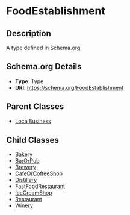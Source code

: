 # FoodEstablishment

## Description
A type defined in Schema.org.

## Schema.org Details
- **Type**: Type
- **URI**: https://schema.org/FoodEstablishment

## Parent Classes
- [LocalBusiness](../LocalBusiness.md)

## Child Classes
- [Bakery](Bakery/Bakery.md)
- [BarOrPub](BarOrPub/BarOrPub.md)
- [Brewery](Brewery/Brewery.md)
- [CafeOrCoffeeShop](CafeOrCoffeeShop/CafeOrCoffeeShop.md)
- [Distillery](Distillery/Distillery.md)
- [FastFoodRestaurant](FastFoodRestaurant/FastFoodRestaurant.md)
- [IceCreamShop](IceCreamShop/IceCreamShop.md)
- [Restaurant](Restaurant/Restaurant.md)
- [Winery](Winery/Winery.md)

